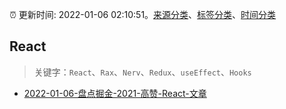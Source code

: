:alarm_clock: 更新时间: 2022-01-06 02:10:51。[来源分类](../README.md)、[标签分类](../TAGS.md)、[时间分类](../TIMELINE.md)

## React


> 关键字：`React`、`Rax`、`Nerv`、`Redux`、`useEffect`、`Hooks`



- [2022-01-06-盘点掘金-2021-高赞-React-文章](https://toutiao.io/k/3cc9xl9) 
